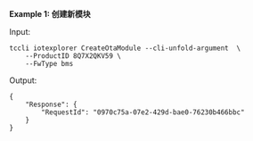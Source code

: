 **Example 1: 创建新模块**



Input: 

```
tccli iotexplorer CreateOtaModule --cli-unfold-argument  \
    --ProductID 8Q7X2QKV59 \
    --FwType bms
```

Output: 
```
{
    "Response": {
        "RequestId": "0970c75a-07e2-429d-bae0-76230b466bbc"
    }
}
```

